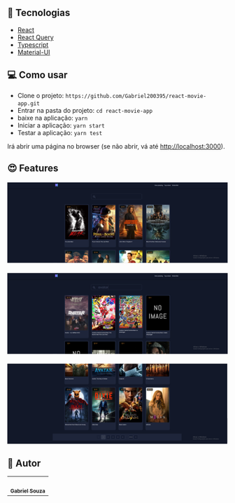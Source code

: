 ## :wrench: Tecnologias

- [React](https://pt-br.reactjs.org/)
- [React Query](https://react-query-v3.tanstack.com/)
- [Typescript](https://www.typescriptlang.org/)
- [Material-UI](https://mui.com/material-ui/getting-started/overview/)

## 💻 Como usar

- Clone o projeto: `https://github.com/Gabriel200395/react-movie-app.git`
- Entrar na pasta do projeto: `cd react-movie-app`
- baixe na aplicação: `yarn`
- Iniciar a aplicação: `yarn start` 
- Testar a aplicação: `yarn test`


Irá abrir uma página no browser (se não abrir, vá até [http://localhost:3000](http://localhost:3000/)).

## :heart_eyes: Features


<h4 align="left">
  <img src="./public/tela-inicial.png" /><br>
</h4>

<h4 align="left">
  <img src="./public/paginacao-inicial-pesquisa.png" /><br>
</h4>

<h4 align="left">
  <img src="./public/paginacao-initial.png" /><br>
</h4>

## :pencil: Autor

<table>
  <tr>
    <td align="center"><a href="https://github.com/Gabriel200395"><img src="https://avatars2.githubusercontent.com/u/68435908?s=400&u=9cbee30d93471534b2bd12a6364edd45e618b923&v=4" width="100px;" alt=""/><br /><sub><b>Gabriel Souza</b></sub></a><br /></td>
  <tr>
</table>
